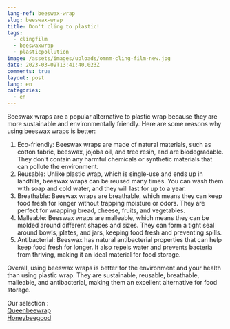 ```yaml
---
lang-ref: beeswax-wrap
slug: beeswax-wrap
title: Don't cling to plastic!
tags:
  - clingfilm
  - beeswaxwrap
  - plasticpollution
image: /assets/images/uploads/omnm-cling-film-new.jpg
date: 2023-03-09T13:41:40.023Z
comments: true
layout: post
lang: en
categories:
  - en
---
```

Beeswax wraps are a popular alternative to plastic wrap because they are more sustainable and environmentally friendly. Here are some reasons why using beeswax wraps is better:

1. Eco-friendly: Beeswax wraps are made of natural materials, such as cotton fabric, beeswax, jojoba oil, and tree resin, and are biodegradable. They don't contain any harmful chemicals or synthetic materials that can pollute the environment.
2. Reusable: Unlike plastic wrap, which is single-use and ends up in landfills, beeswax wraps can be reused many times. You can wash them with soap and cold water, and they will last for up to a year.
3. Breathable: Beeswax wraps are breathable, which means they can keep food fresh for longer without trapping moisture or odors. They are perfect for wrapping bread, cheese, fruits, and vegetables.
4. Malleable: Beeswax wraps are malleable, which means they can be molded around different shapes and sizes. They can form a tight seal around bowls, plates, and jars, keeping food fresh and preventing spills.
5. Antibacterial: Beeswax has natural antibacterial properties that can help keep food fresh for longer. It also repels water and prevents bacteria from thriving, making it an ideal material for food storage.

Overall, using beeswax wraps is better for the environment and your health than using plastic wrap. They are sustainable, reusable, breathable, malleable, and antibacterial, making them an excellent alternative for food storage.

O﻿ur selection : \
[Q﻿ueenbeewrap](https://www.queenbeewraps.co.uk/)\
[H﻿oneybeegood](https://honeybeegood.co.uk/collections)